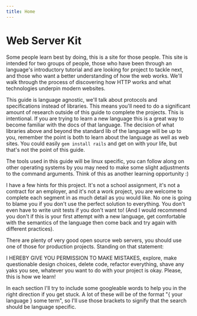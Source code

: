 ```yaml
---
title: Home
---
```


# Web Server Kit

Some people learn best by doing, this is a site for those
people. This site is intended for two groups of people, those who have
been through an language's introductory tutorial and are looking for
project to tackle next, and those who want a better understanding of
how the web works. We'll walk through the process of discovering how
HTTP works and what technologies underpin modern websites.

This guide is language agnostic, we'll talk about protocols and
specifications instead of libraries. This means you'll need to do a
significant amount of research outside of this guide to complete the
projects. This is intentional. If you are trying to learn a new
language this is a great way to become familiar with the docs of that
language. The decision of what libraries above and beyond the standard
lib of the language will be up to you, remember the point is both to
learn about the language as well as web sites. You could easily `gem
install rails` and get on with your life, but that's not the point of
this guide.

The tools used in this guide will be linux specific, you can follow
along on other operating systems by you may need to make some slight
adjustments to the command arguments. Think of this as another
learning opportunity :)

I have a few hints for this project. It's not a school assignment,
it's not a contract for an employer, and it's not a work project, you
are welcome to complete each segment in as much detail as you would
like. No one is going to blame you if you don't use the perfect
solution to everything. You don't even have to write unit tests if you
don't want to! (And I would recommend you don't if this is your first
attempt with a new language, get comfortable with the semantics of the
language then come back and try again with different practices).

There are plenty of very good open source web servers, you should use
one of those for production projects. Standing on that statement:

I HEREBY GIVE YOU PERMISSION TO MAKE MISTAKES, explore, make questionable design
choices, delete code, refactor everything, shave any yaks you see,
whatever you want to do with your project is okay. Please, this is how we learn!

In each section I'll try to include some googleable words to help you
in the right direction if you get stuck. A lot of these will be of the
format "{ your language } some term", so I'll use those brackets to
signify that the search should be language specific.
